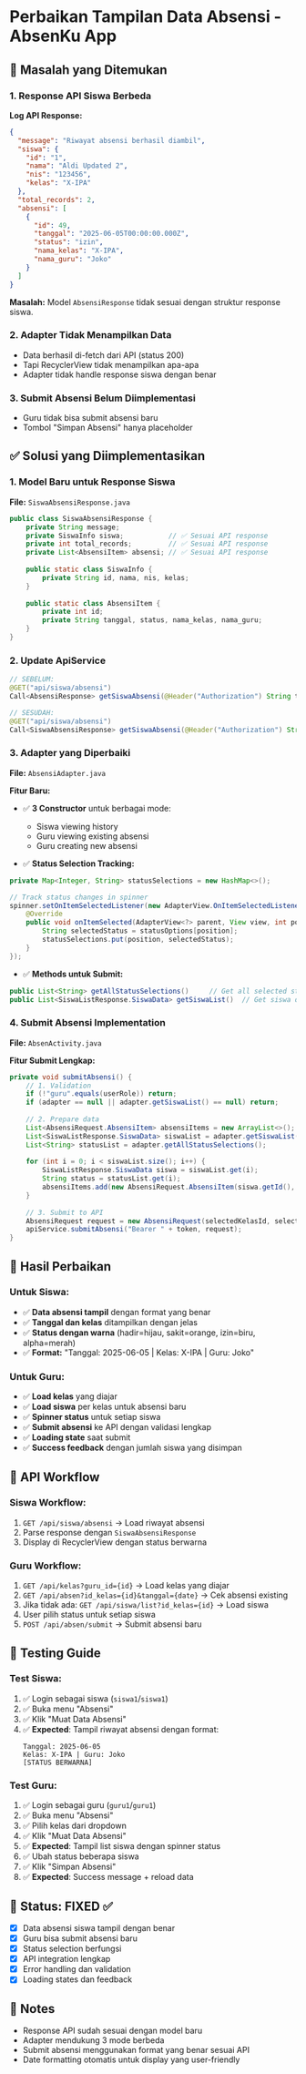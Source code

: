# Perbaikan Tampilan Data Absensi - AbsenKu App

## 🚨 Masalah yang Ditemukan

### 1. Response API Siswa Berbeda
**Log API Response:**
```json
{
  "message": "Riwayat absensi berhasil diambil",
  "siswa": {
    "id": "1",
    "nama": "Aldi Updated 2",
    "nis": "123456",
    "kelas": "X-IPA"
  },
  "total_records": 2,
  "absensi": [
    {
      "id": 49,
      "tanggal": "2025-06-05T00:00:00.000Z",
      "status": "izin",
      "nama_kelas": "X-IPA",
      "nama_guru": "Joko"
    }
  ]
}
```

**Masalah:** Model `AbsensiResponse` tidak sesuai dengan struktur response siswa.

### 2. Adapter Tidak Menampilkan Data
- Data berhasil di-fetch dari API (status 200)
- Tapi RecyclerView tidak menampilkan apa-apa
- Adapter tidak handle response siswa dengan benar

### 3. Submit Absensi Belum Diimplementasi
- Guru tidak bisa submit absensi baru
- Tombol "Simpan Absensi" hanya placeholder

## ✅ Solusi yang Diimplementasikan

### 1. Model Baru untuk Response Siswa
**File:** `SiswaAbsensiResponse.java`
```java
public class SiswaAbsensiResponse {
    private String message;
    private SiswaInfo siswa;           // ✅ Sesuai API response
    private int total_records;         // ✅ Sesuai API response
    private List<AbsensiItem> absensi; // ✅ Sesuai API response
    
    public static class SiswaInfo {
        private String id, nama, nis, kelas;
    }
    
    public static class AbsensiItem {
        private int id;
        private String tanggal, status, nama_kelas, nama_guru;
    }
}
```

### 2. Update ApiService
```java
// SEBELUM:
@GET("api/siswa/absensi")
Call<AbsensiResponse> getSiswaAbsensi(@Header("Authorization") String token);

// SESUDAH:
@GET("api/siswa/absensi")
Call<SiswaAbsensiResponse> getSiswaAbsensi(@Header("Authorization") String token);
```

### 3. Adapter yang Diperbaiki
**File:** `AbsensiAdapter.java`

**Fitur Baru:**
- ✅ **3 Constructor** untuk berbagai mode:
  - Siswa viewing history
  - Guru viewing existing absensi
  - Guru creating new absensi

- ✅ **Status Selection Tracking:**
```java
private Map<Integer, String> statusSelections = new HashMap<>();

// Track status changes in spinner
spinner.setOnItemSelectedListener(new AdapterView.OnItemSelectedListener() {
    @Override
    public void onItemSelected(AdapterView<?> parent, View view, int position, long id) {
        String selectedStatus = statusOptions[position];
        statusSelections.put(position, selectedStatus);
    }
});
```

- ✅ **Methods untuk Submit:**
```java
public List<String> getAllStatusSelections()     // Get all selected status
public List<SiswaListResponse.SiswaData> getSiswaList()  // Get siswa data
```

### 4. Submit Absensi Implementation
**File:** `AbsenActivity.java`

**Fitur Submit Lengkap:**
```java
private void submitAbsensi() {
    // 1. Validation
    if (!"guru".equals(userRole)) return;
    if (adapter == null || adapter.getSiswaList() == null) return;
    
    // 2. Prepare data
    List<AbsensiRequest.AbsensiItem> absensiItems = new ArrayList<>();
    List<SiswaListResponse.SiswaData> siswaList = adapter.getSiswaList();
    List<String> statusList = adapter.getAllStatusSelections();
    
    for (int i = 0; i < siswaList.size(); i++) {
        SiswaListResponse.SiswaData siswa = siswaList.get(i);
        String status = statusList.get(i);
        absensiItems.add(new AbsensiRequest.AbsensiItem(siswa.getId(), status));
    }
    
    // 3. Submit to API
    AbsensiRequest request = new AbsensiRequest(selectedKelasId, selectedDate, guruId, absensiItems);
    apiService.submitAbsensi("Bearer " + token, request);
}
```

## 🎯 Hasil Perbaikan

### Untuk Siswa:
- ✅ **Data absensi tampil** dengan format yang benar
- ✅ **Tanggal dan kelas** ditampilkan dengan jelas
- ✅ **Status dengan warna** (hadir=hijau, sakit=orange, izin=biru, alpha=merah)
- ✅ **Format:** "Tanggal: 2025-06-05 | Kelas: X-IPA | Guru: Joko"

### Untuk Guru:
- ✅ **Load kelas** yang diajar
- ✅ **Load siswa** per kelas untuk absensi baru
- ✅ **Spinner status** untuk setiap siswa
- ✅ **Submit absensi** ke API dengan validasi lengkap
- ✅ **Loading state** saat submit
- ✅ **Success feedback** dengan jumlah siswa yang disimpan

## 🔧 API Workflow

### Siswa Workflow:
1. `GET /api/siswa/absensi` → Load riwayat absensi
2. Parse response dengan `SiswaAbsensiResponse`
3. Display di RecyclerView dengan status berwarna

### Guru Workflow:
1. `GET /api/kelas?guru_id={id}` → Load kelas yang diajar
2. `GET /api/absen?id_kelas={id}&tanggal={date}` → Cek absensi existing
3. Jika tidak ada: `GET /api/siswa/list?id_kelas={id}` → Load siswa
4. User pilih status untuk setiap siswa
5. `POST /api/absen/submit` → Submit absensi baru

## 🧪 Testing Guide

### Test Siswa:
1. ✅ Login sebagai siswa (`siswa1`/`siswa1`)
2. ✅ Buka menu "Absensi"
3. ✅ Klik "Muat Data Absensi"
4. ✅ **Expected**: Tampil riwayat absensi dengan format:
   ```
   Tanggal: 2025-06-05
   Kelas: X-IPA | Guru: Joko
   [STATUS BERWARNA]
   ```

### Test Guru:
1. ✅ Login sebagai guru (`guru1`/`guru1`)
2. ✅ Buka menu "Absensi"
3. ✅ Pilih kelas dari dropdown
4. ✅ Klik "Muat Data Absensi"
5. ✅ **Expected**: Tampil list siswa dengan spinner status
6. ✅ Ubah status beberapa siswa
7. ✅ Klik "Simpan Absensi"
8. ✅ **Expected**: Success message + reload data

## 🎉 Status: FIXED ✅

- [x] Data absensi siswa tampil dengan benar
- [x] Guru bisa submit absensi baru
- [x] Status selection berfungsi
- [x] API integration lengkap
- [x] Error handling dan validation
- [x] Loading states dan feedback

## 📝 Notes
- Response API sudah sesuai dengan model baru
- Adapter mendukung 3 mode berbeda
- Submit absensi menggunakan format yang benar sesuai API
- Date formatting otomatis untuk display yang user-friendly
